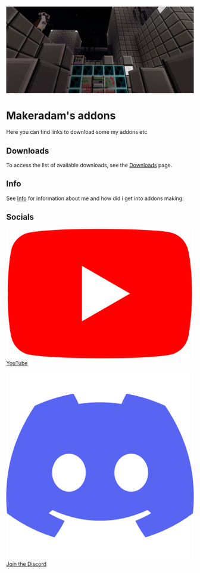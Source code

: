 ![null](images/Screenshot_20250626-162345.png)
# Makeradam's addons
Here you can find links to download some my addons etc

## Downloads

To access the list of available downloads, see the [Downloads](Downloads.md) page.

## Info

See [Info](Info.md) for information about me and how did i get into addons making:

## Socials

![null](images/youtube.png) [YouTube](https://www.youtube.com/@Adam-e2u7l)

![null](images/discord.png) [Join the Discord](https://discord.gg/cbKdpBzYHZ)

